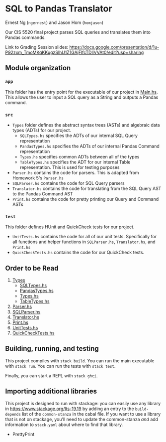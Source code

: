 # SQL to Pandas Translator
Ernest Ng (`ngernest`) and Jason Hom (`homjason`)

Our CIS 5520 final project parses SQL queries and translates them into Pandas
commands.

Link to Grading Session slides: 
https://docs.google.com/presentation/d/1u-P92zxm_TmoMKqKKugzSlhU1Z1GAjFlfcTDllVVAt0/edit?usp=sharing                   


<!-- This is an "Empty project" for Haskell. It is configured in the same way as
the lecture demo and homework assignments for CIS 5520, but contains no
code. Feel free to use this project for experimentation!

If you want to change the name of this project, look for all occurrences of
`project-cis5520` in the `project-cis5520.cabal` file and in the `hie.yaml` 
file. (And change the name of the cabal file to match your new name!) -->

## Module organization

<!-- Haskell packages typically divide their source code into three separate places:
  - The bulk of your code should be developed as a reusable library in 
    modules in the `src` directory. We've created [Lib.hs](src/Lib.hs) 
    for you to get started. You can add additional modules here.
  
  - The entry point for your executable is in [Main.hs](app/Main.hs). 
  
  - All of your test cases should be in [the test directory](test/Spec.hs). -->

### `app`
This folder has the entry point for the executable of our project in [Main.hs](app/Main.hs).
This allows the user to input a SQL query as a String and outputs a Pandas command.

### `src`

* `Types` folder defines the abstract syntax trees (ASTs) and algebraic data types (ADTs) for our project.
  * `SQLTypes.hs` specifies the ADTs of our internal SQL Query representation
  * `PandasTypes.hs` specifies the ADTs of our internal Pandas Command representation
  * `Types.hs` specifies common ADTs between all of the types
  * `TableTypes.hs` specifies the ADT for our internal Table representation. This is used for testing purposes
* `Parser.hs` contains the code for parsers. This is adapted from Homework 5's `Parser.hs`
* `SQLParser.hs` contains the code for SQL Query parsers
* `Translator.hs` contains the code for translating from the SQL Query AST to the Pandas Command AST
* `Print.hs` contains the code for pretty printing our Query and Command ASTs

### `test`
This folder defines HUnit and QuickCheck tests for our project.

* `UnitTests.hs` contains the code for all of our unit tests. Specifically for all functions and helper functions in `SQLParser.hs`, `Translator.hs`, and `Print.hs`
* `QuickCheckTests.hs` contains the code for our QuickCheck tests. 

## Order to be Read
1. [Types](src/Types)
    * [SQLTypes.hs](src/Types/SQLTypes.hs)
    * [PandasTypes.hs](src/Types/PandasTypes.hs)
    * [Types.hs](src/Types/Types.hs)
    * [TableTypes.hs](src/Types/TableTypes.hs)
2. [Parser.hs](src/Parser.hs)
3. [SQLParser.hs](src/SQLParser.hs)
4. [Translator.hs](src/Translator.hs)
5. [Print.hs](src/Print.hs)
6. [UnitTests.hs](test/UnitTests.hs)
7. [QuickCheckTests.hs](test/QuickCheckTests.hs)

## Building, running, and testing

This project compiles with `stack build`. 
You can run the main executable with `stack run`.
You can run the tests with `stack test`. 

Finally, you can start a REPL with `stack ghci`.

## Importing additional libraries

This project is designed to run with stackage: you can easily use any library
in https://www.stackage.org/lts-19.19 by adding an entry to the
`build-depends` list of the `common-stanza` in the cabal file. If you want to
use a library that is not on stackage, you'll need to update the common-stanza
*and* add information to `stack.yaml` about where to find that library.

* PrettyPrint


